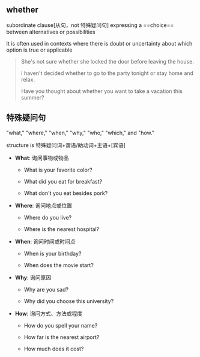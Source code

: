 
## whether 
subordinate clause[从句，not 特殊疑问句]
expressing a ==choice== between alternatives or possibilities<br>

 It is often used in contexts where there is doubt or uncertainty about which option is true or applicable

> She's not sure whether she locked the door before leaving the house.
>
>  l haven't decided whether to go to the party tonight or stay home and relax.
>
> Have you thought about whether you want to take a vacation this summer?

## 特殊疑问句

"what," "where," "when," "why," "who," "which," and "how."

structure is 特殊疑问词+谓语/助动词+主语+[宾语]

+ **What**: 询问事物或物品

  - What is your favorite color?

  - What did you eat for breakfast?
  - What don't you eat besides pork?

+ **Where**: 询问地点或位置

  - Where do you live?

  - Where is the nearest hospital?

+ **When**: 询问时间或时间点

  - When is your birthday?

  - When does the movie start?

+ **Why**: 询问原因

  - Why are you sad?

  - Why did you choose this university?

+ **How**: 询问方式、方法或程度

  - How do you spell your name?

  - How far is the nearest airport?

  - How much does it cost?